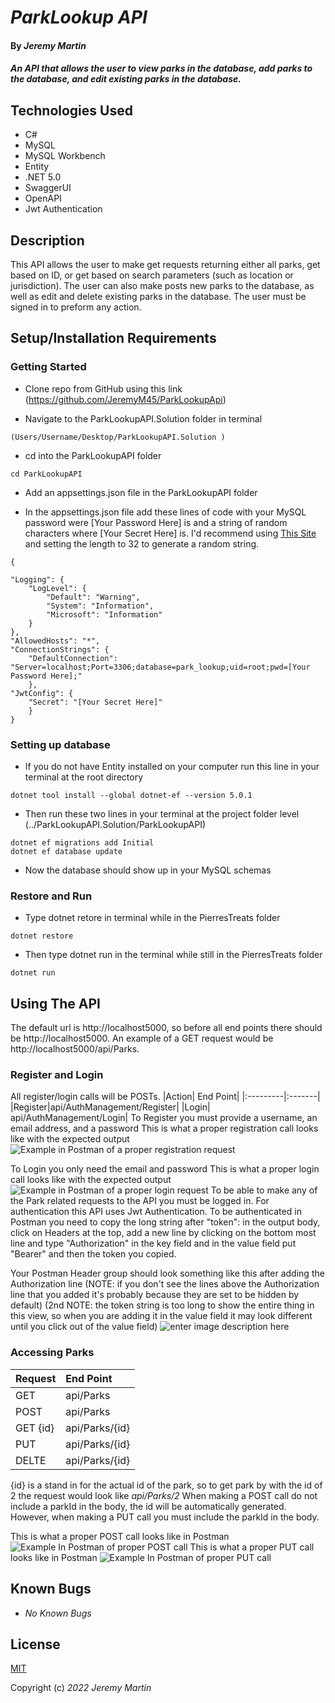 
# _ParkLookup API_

#### By _**Jeremy Martin**_

#### _An API that allows the user to view parks in the database, add parks to the database, and edit existing parks in the database._

## Technologies Used

* C#
* MySQL
* MySQL Workbench
* Entity
* .NET 5.0
* SwaggerUI
* OpenAPI
* Jwt Authentication

## Description

This API allows the user to make get requests returning either all parks, get based on ID, or get based on search parameters (such as location or jurisdiction). The user can also make posts new parks to the database, as well as edit and delete existing parks in the database. The user must be signed in to preform any action.

## Setup/Installation Requirements

### Getting Started

* Clone repo from GitHub using this link (https://github.com/JeremyM45/ParkLookupApi)

* Navigate to the ParkLookupAPI.Solution folder in terminal
```
(Users/Username/Desktop/ParkLookupAPI.Solution )
```
* cd into the ParkLookupAPI folder
```
cd ParkLookupAPI
```
* Add an appsettings.json file in the ParkLookupAPI folder

* In the appsettings.json file add these lines of code with your MySQL password were [Your Password Here] is and a string of random characters where [Your Secret Here] is. I'd recommend using [This Site](https://www.browserling.com/tools/random-string) and setting the length to 32 to generate a random string.

```
{

"Logging": {
	"LogLevel": {
		"Default": "Warning",
		"System": "Information",
		"Microsoft": "Information"
	}
},
"AllowedHosts": "*",
"ConnectionStrings": {
	"DefaultConnection": "Server=localhost;Port=3306;database=park_lookup;uid=root;pwd=[Your Password Here];"
	},
"JwtConfig": {
	"Secret": "[Your Secret Here]"
	}
}
```

### Setting up database
* If you do not have Entity installed on your computer run this line in your terminal at the root directory
```
dotnet tool install --global dotnet-ef --version 5.0.1
```
* Then run these two lines in your terminal at the project folder level (../ParkLookupAPI.Solution/ParkLookupAPI)
```
dotnet ef migrations add Initial
dotnet ef database update
```
* Now the database should show up in your MySQL schemas

### Restore and Run

* Type dotnet retore in terminal while in the PierresTreats folder
```
dotnet restore
```
* Then type dotnet run in the terminal while still in the PierresTreats folder
```
dotnet run
```
## Using The API
The default url is http://localhost5000, so before all end points there should be http://localhost5000. An example of a GET request would be http://localhost5000/api/Parks.
### Register and Login
All register/login calls will be POSTs.
|Action| End Point|
|:---------|:-------|
|Register|api/AuthManagement/Register|
|Login| api/AuthManagement/Login|
To Register you must provide a username, an email address, and a password
This is what a proper registration call looks like with the expected output
![Example in Postman of a proper registration request](https://i.gyazo.com/973c4bdbece113c678fc70383821cef4.png)

To Login you only need the email and password
This is what a proper login call looks like with the expected output
![Example in Postman of a proper login request](https://i.gyazo.com/85f4f284fe85265bf7b041b54147539c.png)
To be able to make any of the Park related requests to the API you must be logged in. For authentication this API uses Jwt Authentication. To be authenticated in Postman you need to copy the long string after "token": in the output body, click on Headers at the top, add a new line by clicking on the bottom most line and type "Authorization" in the key field and in the value field put "Bearer" and then the token you copied.

Your Postman Header group should look something like this after adding the Authorization line (NOTE: if you don't see the lines above the Authorization line that you added it's probably because they are set to be hidden by default)
(2nd NOTE: the token string is too long to show the entire thing in this view, so when you are adding it in the value field it may look different until you click out of the value field)
![enter image description here](https://i.gyazo.com/aaed97aa79bd78e63a5da7e95f6d55c9.png)
### Accessing Parks
|Request| End Point|
|:---------|:-------|
|GET|api/Parks|
|POST| api/Parks|
|GET {id}| api/Parks/{id}|
|PUT| api/Parks/{id}
|DELTE| api/Parks/{id}|
{id} is a stand in for the actual id of the park, so to get park by with the id of 2 the request would look like _api/Parks/2_
When making a POST call do not include a parkId in the body, the id will be automatically generated. However, when making a PUT call you must include the parkId in the body.

This is what a proper POST call looks like in Postman
![Example In Postman of proper POST call](https://i.gyazo.com/9d6e005917aa6648563f534143ddad75.png)
This is what a proper PUT call looks like in Postman
![Example In Postman of proper PUT call](https://i.gyazo.com/040b1aa1b10f92e10e0c74676caaa262.png)
## Known Bugs

*  _No Known Bugs_

## License

[MIT](https://opensource.org/licenses/MIT)

Copyright (c) _2022_  _Jeremy Martin_